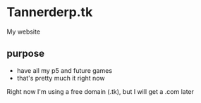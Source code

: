 # Tannerderp.tk
My website

## purpose

* have all my p5 and future games
* that's pretty much it right now

Right now I'm using a free domain (.tk), but I will get a .com later
